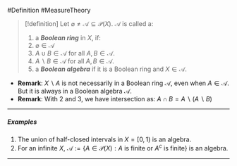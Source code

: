 #Definition #MeasureTheory 

> [!definition]
> Let $\varnothing \neq \mathcal{A} \subseteq \mathcal{P}(X)$. $\mathcal{A}$ is called a:
> 1.  a ***Boolean ring*** in $X$, if:
> 	1. $\varnothing \in \mathcal{A}$
> 	2. $A\cup B\in \mathcal{A}$ for all $A,B\in \mathcal{A}$.
> 	3. $A \backslash B \in \mathcal{A}$ for all $A,B\in \mathcal{A}$.
> 2. a ***Boolean algebra*** if it is a Boolean ring and $X\in \mathcal{A}$.

- **Remark**: $X \backslash A$ is not necessarily in a Boolean ring $\mathcal{A}$, even when $A\in \mathcal{A}$. But it is always in a Boolean algebra $\mathcal{A}$.
- **Remark**: With 2 and 3, we have intersection as: $A \cap B = A \backslash (A \backslash B)$
---
##### Examples
1. The union of half-closed intervals in $X=[0,1)$ is an algebra. 
2. For an infinite $X$, $\mathcal{A}:=\{ A\in \mathcal{P}(X):A\text{ is finite or }A^c\text{ is finite} \}$ is an algebra.
---